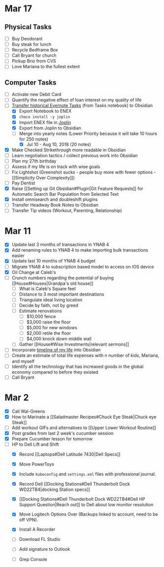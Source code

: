 # Mar 17

## Physical Tasks
- [ ] Buy Deodorant
- [ ] Buy steak for lunch
- [ ] Recycle Bedframe Box
- [ ] Call Bryant for church
- [ ] Pickup Brio from CVS
- [ ] Love Mariana to the fullest extent

## Computer Tasks
- [ ] Activate new Debit Card
- [ ] Quantify the negative effect of loan interest on my quality of life
- [ ] [Transfer historical Evernote Tasks](https://facedragons.com/foss/migrate-evernote-to-obsidian/) (from Tasks notebook) to Obsidian
	- [x] Export Notebook to ENEX
	- [x] `choco install -y joplin`
	- [x] Import ENEX file in [Joplin](https://joplinapp.org/)
	- [x] Export from Joplin to Obsidian
	- [ ] Merge into yearly notes (Lower Priority because it will take 10 hours for 250 notes)
		- [x] Jul 10 - Aug 10, 2018 (20 notes)
- [x] Make Checked Strikethrough more readable in Obsidian 
- [ ] Learn negotiation tactics / collect previous work into Obsidian
- [ ] Plan my 27th birthday
- [ ] Assess if my life is on track with wise goals
- [ ] Fix Lightshot (Greenshot sucks - people buy more with fewer options - [[Simplicity Over Complexity]])
- [ ] Pay Dentist
- [x] Raise [[Setting up Git Obsidian#Plugin|Git Feature Requests]] for Automatic Search Bar Population from Selected Text
- [x] Install omnisearch and doubleshift plugins
- [ ] Transfer Headway Book Notes to Obsidian
- [ ] Transfer Tip videos (Workout, Parenting, Relationship)

# Mar 11
- [x] Update last 3 months of transactions in YNAB 4
- [x] Add renaming rules to YNAB 4 to make importing bulk transactions easier
- [x] Update last 10 months of YNAB 4 budget
- [ ] Migrate YNAB 4 to subscription based model to access on IOS device
- [x] Oil Change at Caleb's
- [ ] Crunch numbers regarding the potential of buying [[House#Houses|Grandpa's old house]]
	- [ ] What is Caleb's Square feet
	- [ ] Distance to 3 most important destinations
	- [ ] Triangulate ideal living location
	- [ ] Decide by faith, not by greed
	- [ ] Estimate renovations
		- [ ] $10,000 fence
		- [ ] $3,000 raise the floor
		- [ ] $5,000 for new windows
		- [ ] $2,000 retile the floor
		- [ ] $4,000 knock down middle wall
	- [ ] Gather [[House#Wise Investments|relevant sermons]]
- [ ] Incorporate [timeline of my life](https://www.preceden.com/timelines/803407-ethan-s-life) into Obsidian
- [ ] Create an estimate of total life expenses with n number of kids, Mariana, and myself
- [ ] Identify all the technology that has increased goods in the global economy compared to before they existed
- [ ] Call Bryant

# Mar 2
- [x] Call Wal-Greens
- [x] How to Marinate a [[Saladmaster Recipes#Chuck Eye Steak|Chuck eye Steak]]
- [ ] Add workout GIFs and alternatives to [[Upper Lower Workout Routine]]
- [x] Post grades from last 2 week's cucumber session
- [x] Prepare Cucumber lesson for tomorrow
- [ ] HP to Dell Lift and Shift
	- [x] Record [[Laptops#Dell Latitude 7430|Dell Specs]]
	- [x] Move PowerToys
	- [x] Include `kubeconfig` and `settings.xml` files with professional journal.
	- [x] Record Dell [[Docking Stations#Dell Thunderbolt Dock WD22TB4|docking Station specs]]
	- [x] [[Docking Stations#Dell Thunderbolt Dock WD22TB4#Dell HP Support Question|Reach out]] to Dell about low monitor resolution
	- [x] Move Logitech Options Over (Backups linked to account, need to be off VPN).
	- [x] Install A Recorder
	- [ ] Download FL Studio
	- [ ] Add signature to Outlook
	- [ ] Grep Console


